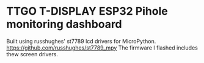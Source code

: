 # TTGO T-DISPLAY ESP32 Pihole monitoring dashboard

Built using russhughes' st7789 lcd drivers for MicroPython.
https://github.com/russhughes/st7789_mpy
The firmware I flashed includes thew screen drivers.

